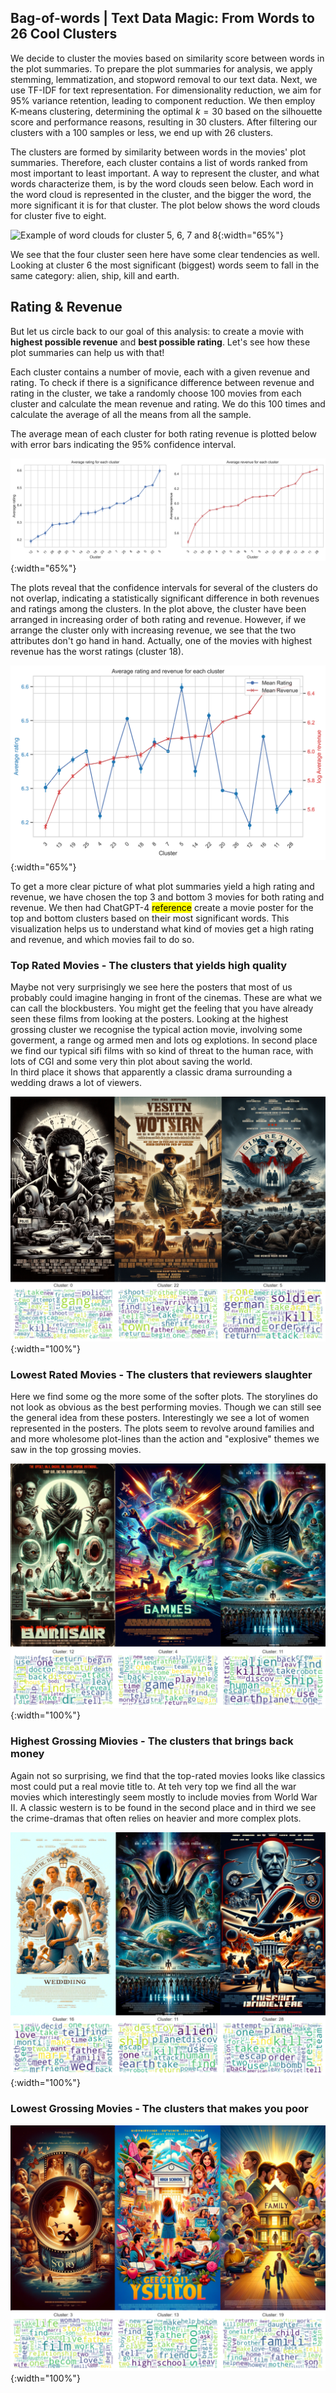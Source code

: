 ## Bag-of-words | Text Data Magic: From Words to 26 Cool Clusters

We decide to cluster the movies based on similarity score between words in the plot summaries. To prepare the plot summaries for analysis, we apply stemming, lemmatization, and stopword removal to our text data. Next, we use TF-IDF for text representation. For dimensionality reduction, we aim for 95% variance retention, leading to component reduction. We then employ K-means clustering, determining the optimal $k=30$ based on the silhouette score and performance reasons, resulting in 30 clusters. After filtering our clusters with a 100 samples or less, we end up with 26 clusters.

The clusters are formed by similarity between words in the movies' plot summaries. Therefore, each cluster contains a list of words ranked from most important to least important. A way to represent the cluster, and what words characterize them, is by the word clouds seen below. Each word in the word cloud is represented in the cluster, and the bigger the word, the more significant it is for that cluster. The plot below shows the word clouds for cluster five to eight.

![Example of word clouds for cluster 5, 6, 7 and 8](figures/nlp/word_cloud_example.png){:width="65%"}

We see that the four cluster seen here have some clear tendencies as well. Looking at cluster 6 the most significant (biggest) words seem to fall in the same category: alien, ship, kill and earth.

## Rating & Revenue
But let us circle back to our goal of this analysis: to create a movie with **highest possible revenue** and **best possible rating**. Let's see how these plot summaries can help us with that!

Each cluster contains a number of movie, each with a given revenue and rating. To check if there is a significance difference between revenue and rating in the cluster, we take a randomly choose 100 movies from each cluster and calculate the mean revenue and rating. We do this 100 times and calculate the average of all the means from all the sample.

The average mean of each cluster for both rating revenue is plotted below with error bars indicating the 95% confidence interval.

![Average rating and revenue for each cluster](figures/nlp/nlp_rev_rating_subplots.png){:width="65%"}


The plots reveal that the confidence intervals for several of the clusters do not overlap, indicating a statistically significant difference in both revenues and ratings among the clusters. In the plot above, the cluster have been arranged in increasing order of both rating and revenue. However, if we arrange the cluster only with increasing revenue, we see that the two attributes don't go hand in hand. Actually, one of the movies with highest revenue has the worst ratings (cluster 18).

![Average rating and revenue for each cluster](figures/nlp/nlp_rev_rating_both_plots.png){:width="65%"}

To get a more clear picture of what plot summaries yield a high rating and revenue, we have chosen the top 3 and bottom 3 movies for both rating and revenue. We then had ChatGPT-4 <mark>reference</mark> create a movie poster for the top and bottom clusters based on their most significant words. This visualization helps us to understand what kind of movies get a high rating and revenue, and which movies fail to do so.

### Top Rated Movies - The clusters that yields high quality 
Maybe not very surprisingly we see here the posters that most of us probably could imagine hanging in front of the cinemas. These are what we can call the blockbusters. You might get the feeling that you have already seen these films from looking at the posters. 
Looking at the highest grossing cluster we recognise the typical action movie, involving some goverment, a range og armed men and lots og explotions. 
In second place we find our typical sifi films with so kind of threat to the human race, with lots of CGI and some very thin plot about saving the world.   
In third place it shows that apparently a classic drama surrounding a wedding draws a lot of viewers. 

![Average rating and revenue for each cluster](figures/posters/best_rating_final.png){:width="100%"}

### Lowest Rated Movies - The clusters that reviewers slaughter
Here we find some og the more some of the softer plots. The storylines do not look as obvious as the best performing movies. Though we can still see the general idea from these posters. Interestingly we see a lot of women represented in the posters. The plots seem to revolve around families and and more wholesome plot-lines than the action and "explosive" themes we saw in the top grossing movies.    

![Average rating and revenue for each cluster](figures/posters/worst_rating_final.png){:width="100%"}

### Highest Grossing Miovies - The clusters that brings back money  
Again not so surprising, we find that the top-rated movies looks like classics most could put a real movie title to. At teh very top we find all the war movies which interestingly seem mostly to include movies from World War II. 
A classic western is to be found in the second place and in third we see the crime-dramas that often relies on heavier and more complex plots.  

![Average rating and revenue for each cluster](figures/posters/best_rev_final.png){:width="100%"}

### Lowest Grossing Movies - The clusters that makes you poor


![Average rating and revenue for each cluster](figures/posters/worst_rev_final.png){:width="100%"}

